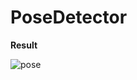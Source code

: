 # PoseDetector

**Result**

![pose](https://user-images.githubusercontent.com/52413661/177012770-be595ca1-5de6-433b-af48-3855be935e27.gif)
